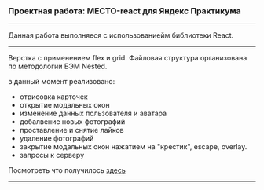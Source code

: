 ### Проектная работа: МЕСТО-react для Яндекс Практикума
---
Данная работа выполняеся c использованиейм библиотеки React. 

---

Верстка с применением flex и grid.
Файловая структура организована по методологии БЭМ Nested.

в данный момент реализовано: 
* отрисовка карточек
* открытие модальных окон
* изменение данных пользователя и аватара
* добалвение новых фотографий
* проставление и снятие лайков
* удаление фотографий
* закрытие модальных окон нажатием на "крестик", escape, overlay.
* запросы к серверу



Посмотреть что получилось [здесь](https://LarisaKindalova.github.io/mesto-react/)
- - -

